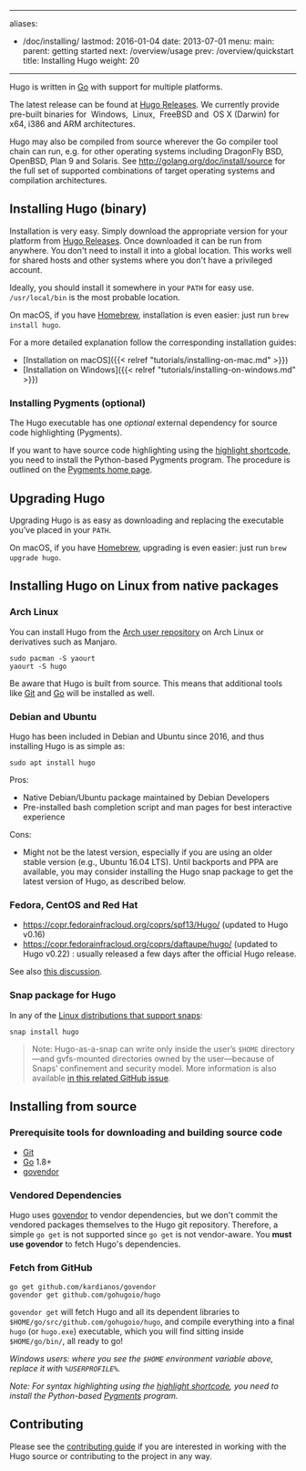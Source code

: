 
---
aliases:
- /doc/installing/
lastmod: 2016-01-04
date: 2013-07-01
menu:
  main:
    parent: getting started
next: /overview/usage
prev: /overview/quickstart
title: Installing Hugo
weight: 20
---

Hugo is written in [Go][] with support for multiple platforms.

The latest release can be found at [Hugo Releases](https://github.com/gohugoio/hugo/releases).
We currently provide pre-built binaries for
<i class="fa fa-windows"></i>&nbsp;Windows,
<i class="fa fa-linux"></i>&nbsp;Linux,
<i class="fa freebsd-19px"></i>&nbsp;FreeBSD
and <i class="fa fa-apple"></i>&nbsp;OS&nbsp;X (Darwin)
for x64, i386 and ARM architectures.

Hugo may also be compiled from source wherever the Go compiler tool chain can run, e.g. for other operating systems including DragonFly BSD, OpenBSD, Plan&nbsp;9 and Solaris.  See http://golang.org/doc/install/source for the full set of supported combinations of target operating systems and compilation architectures.

## Installing Hugo (binary)

Installation is very easy. Simply download the appropriate version for your
platform from [Hugo Releases](https://github.com/gohugoio/hugo/releases).
Once downloaded it can be run from anywhere. You don't need to install
it into a global location. This works well for shared hosts and other systems
where you don't have a privileged account.

Ideally, you should install it somewhere in your `PATH` for easy use.
`/usr/local/bin` is the most probable location.

On macOS, if you have [Homebrew](http://brew.sh/), installation is even
easier: just run `brew install hugo`.

For a more detailed explanation follow the corresponding installation guides:

- [Installation on macOS]({{< relref "tutorials/installing-on-mac.md" >}})
- [Installation on Windows]({{< relref "tutorials/installing-on-windows.md" >}})

### Installing Pygments (optional)

The Hugo executable has one *optional* external dependency for source code highlighting (Pygments).

If you want to have source code highlighting using the [highlight shortcode](/extras/highlighting/),
you need to install the Python-based Pygments program. The procedure is outlined on the [Pygments home page](http://pygments.org/).

## Upgrading Hugo

Upgrading Hugo is as easy as downloading and replacing the executable you’ve
placed in your `PATH`.

On macOS, if you have [Homebrew](http://brew.sh/), upgrading is even
easier: just run `brew upgrade hugo`.

## Installing Hugo on Linux from native packages

### Arch Linux

You can install Hugo from the [Arch user repository](https://aur.archlinux.org/) on Arch Linux or derivatives such as Manjaro.

    sudo pacman -S yaourt
    yaourt -S hugo

Be aware that Hugo is built from source. This means that additional tools like [Git](https://git-scm.com/) and [Go](https://golang.org/doc/install) will be installed as well.

### Debian and Ubuntu

Hugo has been included in Debian and Ubuntu since 2016, and thus installing Hugo is as simple as:

    sudo apt install hugo

Pros:

* Native Debian/Ubuntu package maintained by Debian Developers
* Pre-installed bash completion script and man pages for best interactive experience

Cons:

* Might not be the latest version, especially if you are using an older stable version (e.g., Ubuntu 16.04&nbsp;LTS).
  Until backports and PPA are available, you may consider installing the Hugo snap package to get the latest version of Hugo, as described below.

### Fedora, CentOS and Red Hat

* https://copr.fedorainfracloud.org/coprs/spf13/Hugo/ (updated to Hugo v0.16)
* https://copr.fedorainfracloud.org/coprs/daftaupe/hugo/ (updated to Hugo v0.22) : usually released a few days after the official Hugo release.

See also [this discussion](https://discourse.gohugo.io/t/solved-fedora-copr-repository-out-of-service/2491).

### Snap package for Hugo

In any of the [Linux distributions that support snaps](http://snapcraft.io/docs/core/install):

    snap install hugo

> Note: Hugo-as-a-snap can write only inside the user’s `$HOME` directory—and gvfs-mounted directories owned by the user—because of Snaps’ confinement and security model.
> More information is also available [in this related GitHub issue](https://github.com/gohugoio/hugo/issues/3143).

## Installing from source

### Prerequisite tools for downloading and building source code

* [Git](http://git-scm.com/)
* [Go][] 1.8+
* [govendor][]

### Vendored Dependencies

Hugo uses [govendor][] to vendor dependencies, but we don't commit the vendored packages themselves to the Hugo git repository.
Therefore, a simple `go get` is not supported since `go get` is not vendor-aware.
You **must use govendor** to fetch Hugo's dependencies.

### Fetch from GitHub

    go get github.com/kardianos/govendor
    govendor get github.com/gohugoio/hugo

`govendor get` will fetch Hugo and all its dependent libraries to
`$HOME/go/src/github.com/gohugoio/hugo`, and compile everything into a final `hugo`
(or `hugo.exe`) executable, which you will find sitting inside
`$HOME/go/bin/`, all ready to go!

*Windows users: where you see the `$HOME` environment variable above, replace it with `%USERPROFILE%`.*


*Note: For syntax highlighting using the [highlight shortcode](/extras/highlighting/),
you need to install the Python-based [Pygments](http://pygments.org/) program.*

## Contributing

Please see the [contributing guide](/doc/contributing/) if you are interested in
working with the Hugo source or contributing to the project in any way.

[Go]: http://golang.org/
[govendor]: https://github.com/kardianos/govendor
